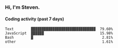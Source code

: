 ### Hi, I'm Steven.

#### Coding activity (past 7 days)
```
Text        ▓▓▓▓▓▓▓▓▓▓▓▓▓▓▓▓▓▓▓▓▓▓▓▓▓▓▓▓▓▓  79.60%
JavaScript  ▓▓▓▓▓▓                          15.98%
Bash        ▓                                2.81%
other                                        1.61%
```
